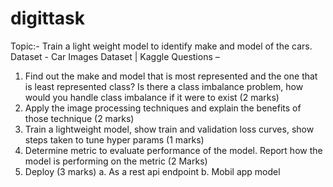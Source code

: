 # digittask

Topic:- Train a light weight model to identify make and model of the cars.
Dataset - Car Images Dataset | Kaggle
Questions –
1) Find out the make and model that is most represented and the one that is least represented
class? Is there a class imbalance problem, how would you handle class imbalance if it were
to exist (2 marks)
2) Apply the image processing techniques and explain the benefits of those technique (2
marks)
3) Train a lightweight model, show train and validation loss curves, show steps taken to tune
hyper params (1 marks)
4) Determine metric to evaluate performance of the model. Report how the model is
performing on the metric (2 Marks)
5) Deploy (3 marks)
a. As a rest api endpoint
b. Mobil app model
